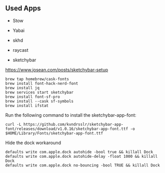 ## Used Apps

- Stow
- Yabai
- skhd
- raycast


- sketchybar

https://www.josean.com/posts/sketchybar-setup

```
brew tap homebrew/cask-fonts
brew install font-hack-nerd-font
brew install jq
brew services start sketchybar
brew install font-sf-pro
brew install --cask sf-symbols
brew install ifstat
```

Run the following command to install the sketchybar-app-font:
```
curl -L https://github.com/kvndrsslr/sketchybar-app-font/releases/download/v1.0.16/sketchybar-app-font.ttf -o $HOME/Library/Fonts/sketchybar-app-font.ttf
```

Hide the dock workaround
```
defaults write com.apple.dock autohide -bool true && killall Dock
defaults write com.apple.dock autohide-delay -float 1000 && killall Dock
defaults write com.apple.dock no-bouncing -bool TRUE && killall Dock
```